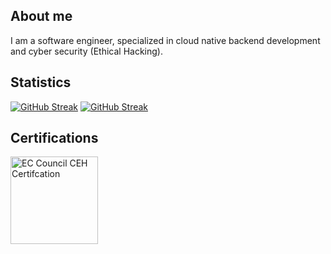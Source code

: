 ## About me

I am a software engineer, specialized in cloud native backend development and cyber security (Ethical Hacking).

## Statistics

[![GitHub Streak](https://github-readme-streak-stats.herokuapp.com?user=Ranray&theme=black-ice&date_format=M%20j%5B%2C%20Y%5D)](https://git.io/streak-stats#gh-dark-mode-only)
[![GitHub Streak](https://github-readme-streak-stats.herokuapp.com?user=Ranray&date_format=M%20j%5B%2C%20Y%5D)](https://git.io/streak-stats#gh-light-mode-only)

## Certifications

<p>
  <a href="https://aspen.eccouncil.org/VerifyBadge?type=certification&a=YBarfkN0KMKY/KyE5Mu2TP2guQvgccAdNx1X6SKRtPE=">
    <img src="https://aspen.eccouncil.org/Content/Badges/CertifiedBadges/CEH_2E345519D3F7.png" alt="EC Council CEH Certifcation" height="140">
  </a>
  
</p>
